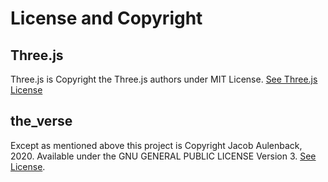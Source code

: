 # License and Copyright

## Three.js
Three.js is Copyright the Three.js authors under MIT License. [See Three.js License](libs/threejs/LICENSE)

##  the\_verse
Except as mentioned above this project is Copyright Jacob Aulenback, 2020. Available under the GNU GENERAL PUBLIC LICENSE Version 3. [See License](LICENSE).
